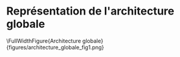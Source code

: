 # Représentation de l'architecture globale

\FullWidthFigure{Architecture globale}{figures/architecture_globale_fig1.png}
